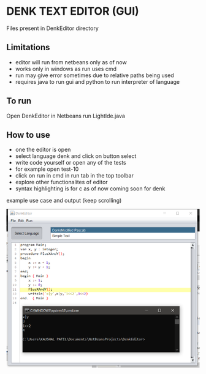 # DENK TEXT EDITOR (GUI)

Files present in DenkEditor directory

## Limitations

- editor will run from netbeans only as of now
- works only in windows as run uses cmd
- run may give error sometimes due to relative paths being used
- requires java to run gui and python to run interpreter of language

## To run

Open DenkEditor in Netbeans
run LightIde.java

## How to use

- one the editor is open
- select language denk and click on button select
- write code yourself or open any of the tests
- for example open test-10
- click on run in cmd in run tab in the top toolbar
- explore other functionalites of editor
- syntax highlighting is for c as of now coming soon for denk

example use case and output (keep scrolling)

![GUI](GUI.png)
